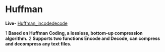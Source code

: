 # Huffman

**Live-** [Huffman_incodedecode](https://huffmanincdecode.netlify.app/)

1 **Based on Huffman Coding, a lossless, bottom-up compression algorithm.**
2 **Supports two functions Encode and Decode, can compress and
decompress any text files.**
